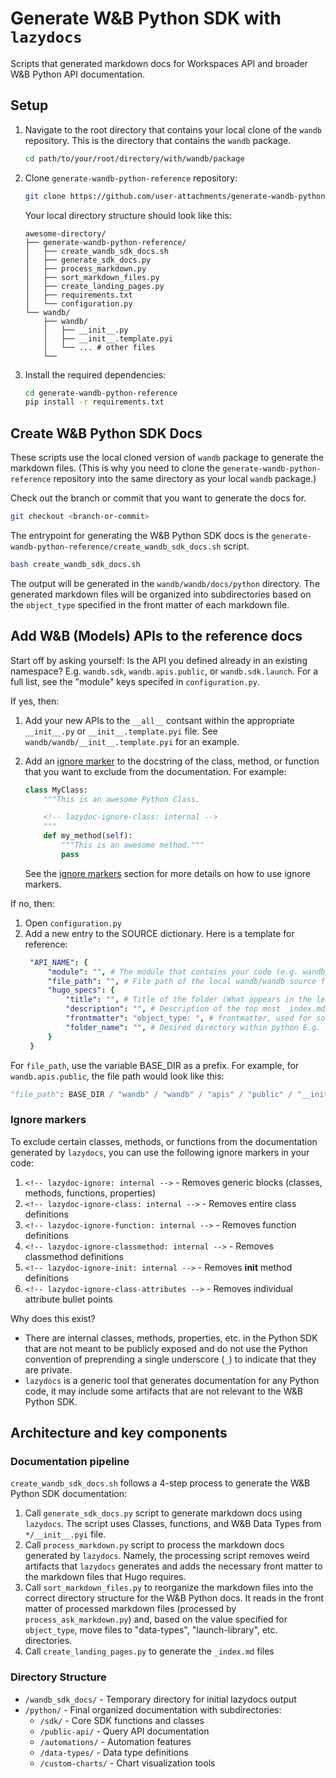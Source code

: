 # Generate W&B Python SDK with `lazydocs`

Scripts that generated markdown docs for Workspaces API and broader W&B Python API documentation.

## Setup
1. Navigate to the root directory that contains your local clone of the `wandb` repository. This is the directory that contains the `wandb` package.

   ```bash
   cd path/to/your/root/directory/with/wandb/package
   ```
2. Clone `generate-wandb-python-reference` repository:

   ```bash
   git clone https://github.com/user-attachments/generate-wandb-python-reference.git
   ```

    Your local directory structure should look like this:

    ```text
    awesome-directory/
    ├── generate-wandb-python-reference/
    │   ├── create_wandb_sdk_docs.sh
    │   ├── generate_sdk_docs.py
    │   ├── process_markdown.py
    │   ├── sort_markdown_files.py
    │   ├── create_landing_pages.py
    │   ├── requirements.txt
    │   └── configuration.py
    └── wandb/
        ├── wandb/
        │   ├── __init__.py
        │   ├── __init__.template.pyi
        │   └── ... # other files
        └──
    ```

3. Install the required dependencies:
   ```bash
   cd generate-wandb-python-reference
   pip install -r requirements.txt
   ``` 

## Create W&B Python SDK Docs

These scripts use the local cloned version of `wandb` package to generate the markdown files. (This is why you need to clone the `generate-wandb-python-reference` repository into the same directory as your local `wandb` package.)

Check out the branch or commit that you want to generate the docs for.

```bash title="wandb"
git checkout <branch-or-commit>
```

The entrypoint for generating the W&B Python SDK docs is the `generate-wandb-python-reference/create_wandb_sdk_docs.sh` script.

```bash title="generate-wandb-python-reference"
bash create_wandb_sdk_docs.sh
```

The output will be generated in the `wandb/wandb/docs/python` directory. The generated markdown files will be organized into subdirectories based on the `object_type` specified in the front matter of each markdown file.

## Add W&B (Models) APIs to the reference docs

Start off by asking yourself: Is the API you defined already in an existing namespace? E.g. `wandb.sdk`, `wandb.apis.public`, or `wandb.sdk.launch`. For a full list, see the "module" keys specifed in `configuration.py`.

If yes, then:

1. Add your new APIs to the `__all__` contsant within the appropriate `__init__.py` or `__init__.template.pyi` file. See  `wandb/wandb/__init__.template.pyi` for an example.
2. Add an [ignore marker](#ignore-markers) to the docstring of the class, method, or function that you want to exclude from the documentation. For example:
   ```python
   class MyClass:
       """This is an awesome Python Class.

       <!-- lazydoc-ignore-class: internal -->
       """
       def my_method(self):
           """This is an awesome method."""
           pass
   ```

   See the [ignore markers](#ignore-markers) section for more details on how to use ignore markers.
 
If no, then:

1. Open `configuration.py`
2. Add a new entry to the SOURCE dictionary. Here is a template for reference:
   ```yaml
    "API_NAME": {
        "module": "", # The module that contains your code (e.g. wandb.apis.public)
        "file_path": "", # File path of the local wandb/wandb source files
        "hugo_specs": {
            "title": "", # Title of the folder (What appears in the left navigation)
            "description": "", # Description of the top most _index.md file
            "frontmatter": "object_type: ", # frontmatter, used for sorting
            "folder_name": "", # Desired directory within python E.g. python/launch-library, python/data-type/
        }
    }
   ```

For `file_path`, use the variable BASE_DIR as a prefix. For example, for `wandb.apis.public`, the file path would look like this:

```py
"file_path": BASE_DIR / "wandb" / "wandb" / "apis" / "public" / "__init__.py"
```

### Ignore markers

To exclude certain classes, methods, or functions from the documentation generated by `lazydocs`, you can use the following ignore markers in your code:

1. `<!-- lazydoc-ignore: internal -->` - Removes generic blocks (classes, methods, functions, properties)
2. `<!-- lazydoc-ignore-class: internal -->` - Removes entire class definitions
3. `<!-- lazydoc-ignore-function: internal -->` - Removes function definitions
4. `<!-- lazydoc-ignore-classmethod: internal -->` - Removes classmethod definitions
5. `<!-- lazydoc-ignore-init: internal -->` - Removes __init__ method definitions
6. `<!-- lazydoc-ignore-class-attributes -->` - Removes individual attribute bullet points

Why does this exist?
* There are internal classes, methods, properties, etc. in the Python SDK that are not meant to be publicly exposed and do not use the Python convention of preprending a single underscore (`_`) to indicate that they are private.
* `lazydocs` is a generic tool that generates documentation for any Python code, it may include some artifacts that are not relevant to the W&B Python SDK.


## Architecture and key components 

### Documentation pipeline
`create_wandb_sdk_docs.sh` follows a 4-step process to generate the W&B Python SDK documentation:

1. Call `generate_sdk_docs.py` script to generate markdown docs using `lazydocs`. The script uses Classes, functions, and W&B Data Types from `*/__init__.pyi` file.
2. Call `process_markdown.py` script to process the markdown docs generated by `lazydocs`. Namely, the processing script removes weird artifacts that `lazydocs` generates and adds the necessary front matter to the markdown files that Hugo requires.
3. Call `sort_markdown_files.py` to reorganize the markdown files into the correct directory structure for the W&B Python docs. It reads in the front matter of processed markdown files (processed by `process_ask_markdown.py`) and, based on the value specified for `object_type`, move files to "data-types", "launch-library", etc. directories.
4. Call `create_landing_pages.py` to generate the `_index.md` files

### Directory Structure
- `/wandb_sdk_docs/` - Temporary directory for initial lazydocs output
- `/python/` - Final organized documentation with subdirectories:
  - `/sdk/` - Core SDK functions and classes
  - `/public-api/` - Query API documentation
  - `/automations/` - Automation features
  - `/data-types/` - Data type definitions
  - `/custom-charts/` - Chart visualization tools